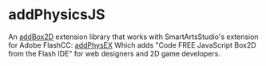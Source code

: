 # addPhysicsJS

An [addBox2D](https://github.com/SmartArtsStudio/addBox2D) extension library that works with SmartArtsStudio's extension for Adobe FlashCC: [addPhysEX](https://github.com/SmartArtsStudio/addPhysEX) 
Which adds "Code FREE JavaScript Box2D from the Flash IDE" for web designers and 2D game developers.
